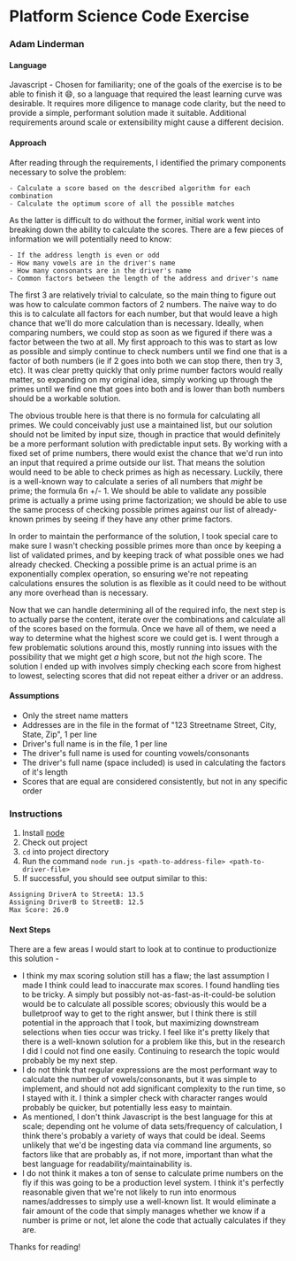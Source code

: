 # Platform Science Code Exercise
### Adam Linderman

#### Language
Javascript - Chosen for familiarity; one of the goals of the exercise is to be able to finish it :smile:, so a 
language that required the least learning curve was desirable. It requires more diligence to manage code clarity,
but the need to provide a simple, performant solution made it suitable. Additional requirements around scale or
extensibility might cause a different decision.

#### Approach
After reading through the requirements, I identified the primary components necessary to solve the problem:

    - Calculate a score based on the described algorithm for each combination
    - Calculate the optimum score of all the possible matches
    
As the latter is difficult to do without the former, initial work went into breaking down the ability to calculate the
scores. There are a few pieces of information we will potentially need to know:

    - If the address length is even or odd
    - How many vowels are in the driver's name
    - How many consonants are in the driver's name
    - Common factors between the length of the address and driver's name
    
The first 3 are relatively trivial to calculate, so the main thing to figure out was how to calculate common factors
of 2 numbers. The naive way to do this is to calculate all factors for each number, but that would leave a high
chance that we'll do more calculation than is necessary. Ideally, when comparing numbers, we could stop as soon as 
we figured if there was a factor between the two at all. My first approach to this was to start as low as possible and 
simply continue to check numbers until we find one that is a factor of both numbers (ie if 2 goes into both we can
stop there, then try 3, etc). It was clear pretty quickly that only prime number factors would really matter, so
expanding on my original idea, simply working up through the primes until we find one that goes into both and is lower
than both numbers should be a workable solution.

The obvious trouble here is that there is no formula for calculating all primes. We could conceivably just use a 
maintained list, but our solution should not be limited by input size, though in practice that would definitely be a 
more performant solution with predictable input sets. By working with a fixed set of prime numbers, there would exist 
the chance that we'd run into an input that required a prime outside our list. That means the solution would need to be 
able to check primes as high as necessary. Luckily, there is a well-known way to calculate a series of all numbers that 
_might_ be prime; the formula 6n +/- 1. We should be able to validate any possible prime is actually a prime using
prime factorization; we should be able to use the same process of checking possible primes against our list of
already-known primes by seeing if they have any other prime factors.

In order to maintain the performance of the solution, I took special care to make sure I wasn't checking possible primes
more than once by keeping a list of validated primes, and by keeping track of what possible ones we had already checked.
Checking a possible prime is an actual prime is an exponentially complex operation, so ensuring we're not repeating
calculations ensures the solution is as flexible as it could need to be without any more overhead than is necessary.

Now that we can handle determining all of the required info, the next step is to actually parse the content, iterate
over the combinations and calculate all of the scores based on the formula. Once we have all of them, we need a way to
determine what the highest score we could get is. I went through a few problematic solutions around this, mostly 
running into issues with the possibility that we might get _a_ high score, but not _the_ high score. The solution
I ended up with involves simply checking each score from highest to lowest, selecting scores that did not repeat
either a driver or an address.

#### Assumptions

- Only the street name matters
- Addresses are in the file in the format of "123 Streetname Street, City, State, Zip", 1 per line
- Driver's full name is in the file, 1 per line
- The driver's full name is used for counting vowels/consonants
- The driver's full name (space included) is used in calculating the factors of it's length
- Scores that are equal are considered consistently, but not in any specific order

### Instructions
1. Install [node](http://nodejs.org)
2. Check out project
3. `cd` into project directory
4. Run the command `node run.js <path-to-address-file> <path-to-driver-file>`
5. If successful, you should see output similar to this:
```
Assigning DriverA to StreetA: 13.5
Assigning DriverB to StreetB: 12.5
Max Score: 26.0
```

#### Next Steps
There are a few areas I would start to look at to continue to productionize this solution -

- I think my max scoring solution still has a flaw; the last assumption I made I think could lead to inaccurate max
scores. I found handling ties to be tricky. A simply but possibly not-as-fast-as-it-could-be solution would be to 
calculate all possible scores; obviously this would be a bulletproof way to get to the right answer, but I think there
is still potential in the approach that I took, but maximizing downstream selections when ties occur was tricky. I
feel like it's pretty likely that there is a well-known solution for a problem like this, but in the research I did I
could not find one easily. Continuing to research the topic would probably be my next step.
- I do not think that regular expressions are the most performant way to calculate the number of vowels/consonants, but
it was simple to implement, and should not add significant complexity to the run time, so I stayed with it. I think
a simpler check with character ranges would probably be quicker, but potentially less easy to maintain.
- As mentioned, I don't think Javascript is the best language for this at scale; depending ont he volume of 
data sets/frequency of calculation, I think there's probably a variety of ways that could be ideal. Seems unlikely that
we'd be ingesting data via command line arguments, so factors like that are probably as, if not more, important than
what the best language for readability/maintainability is.
- I do not think it makes a ton of sense to calculate prime numbers on the fly if this was going to be a production
level system. I think it's perfectly reasonable given that we're not likely to run into enormous names/addresses
to simply use a well-known list. It would eliminate a fair amount of the code that simply manages whether we know if a
number is prime or not, let alone the code that actually calculates if they are.

Thanks for reading!